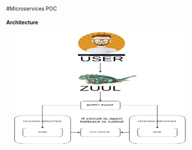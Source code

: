 #Microservices POC

#### Architecture

<p align="center">
  <img width="460" height="300" src="spring-netflix.jpg">
</p>